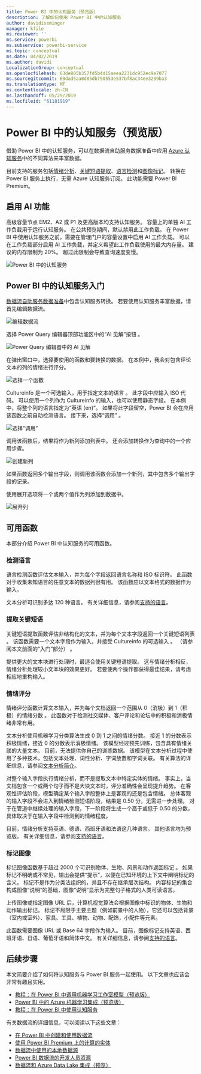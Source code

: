 ```yaml
---
title: Power BI 中的认知服务（预览版）
description: 了解如何使用 Power BI 中的认知服务
author: davidiseminger
manager: kfile
ms.reviewer: ''
ms.service: powerbi
ms.subservice: powerbi-service
ms.topic: conceptual
ms.date: 04/02/2019
ms.author: davidi
LocalizationGroup: conceptual
ms.openlocfilehash: 63de805b357fd5b4d15aeea2231dc952ec9e7077
ms.sourcegitcommit: 60dad5aa0d85db790553e537bf8ac34ee3289ba3
ms.translationtype: MT
ms.contentlocale: zh-CN
ms.lasthandoff: 05/29/2019
ms.locfileid: "61181919"
---
```

# <a name="cognitive-services-in-power-bi-preview"></a>Power BI 中的认知服务（预览版）

借助 Power BI 中的认知服务，可以在数据流自助服务数据准备中应用 [Azure 认知服务](https://azure.microsoft.com/services/cognitive-services/)中的不同算法来丰富数据。

目前支持的服务包括[情绪分析](https://docs.microsoft.com/azure/cognitive-services/text-analytics/how-tos/text-analytics-how-to-sentiment-analysis)、[关键短语提取](https://docs.microsoft.com/azure/cognitive-services/text-analytics/how-tos/text-analytics-how-to-keyword-extraction)、[语言检测](https://docs.microsoft.com/azure/cognitive-services/text-analytics/how-tos/text-analytics-how-to-language-detection)和[图像标记](https://docs.microsoft.com/azure/cognitive-services/computer-vision/concept-tagging-images)。 转换在 Power BI 服务上执行，无需 Azure 认知服务订阅。 此功能需要 Power BI Premium。

## <a name="enabling-ai-features"></a>**启用 AI 功能**

高级容量节点 EM2、A2 或 P1 及更高版本均支持认知服务。 容量上的单独 AI 工作负载用于运行认知服务。 在公共预览期间，默认禁用此工作负载。 在 Power BI 中使用认知服务之前，需要在管理门户的容量设置中启用 AI 工作负载。 可以在工作负载部分启用 AI 工作负载，并定义希望此工作负载使用的最大内存量。 建议的内存限制为 20%。 超过此限制会导致查询速度变慢。

![Power BI 中的认知服务](media/service-cognitive-services/cognitive-services_01.png)

## <a name="getting-started-with-cognitive-services-in-power-bi"></a>**Power BI 中的认知服务入门**

[数据流自助服务数据准备](https://powerbi.microsoft.com/blog/introducing-power-bi-data-prep-wtih-dataflows/)中包含认知服务转换。 若要使用认知服务丰富数据，请首先编辑数据流。

![编辑数据流](media/service-cognitive-services/cognitive-services_02.png)

选择 Power Query 编辑器顶部功能区中的“AI 见解”按钮  。

![Power Query 编辑器中的 AI 见解](media/service-cognitive-services/cognitive-services_03.png)

在弹出窗口中，选择要使用的函数和要转换的数据。 在本例中，我会对包含评论文本的列的情绪进行评分。

![选择一个函数](media/service-cognitive-services/cognitive-services_04.png)

Cultureinfo 是一个可选输入，用于指定文本的语言  。 此字段中应输入 ISO 代码。 可以使用一个列作为 Cultureinfo 的输入，也可以使用静态字段。 在本例中，将整个列的语言指定为“英语 (en)”。 如果将此字段留空，Power BI 会在应用该函数之前自动检测语言。 接下来，选择“调用”  。

![选择“调用”](media/service-cognitive-services/cognitive-services_05.png)

调用该函数后，结果将作为新列添加到表中。 还会添加转换作为查询中的一个应用步骤。

![创建新列](media/service-cognitive-services/cognitive-services_06.png)

如果函数返回多个输出字段，则调用该函数会添加一个新列，其中包含多个输出字段的记录。

使用展开选项将一个或两个值作为列添加到数据中。

![展开列](media/service-cognitive-services/cognitive-services_07.png)

## <a name="available-functions"></a>**可用函数**

本部分介绍 Power BI 中认知服务的可用函数。

### <a name="detect-language"></a>**检测语言**

语言检测函数评估文本输入，并为每个字段返回语言名称和 ISO 标识符。 此函数对于收集未知语言的任意文本的数据列很有用。 该函数应以文本格式的数据作为输入。

文本分析可识别多达 120 种语言。 有关详细信息，请参阅[支持的语言](https://docs.microsoft.com/azure/cognitive-services/text-analytics/text-analytics-supported-languages)。

### <a name="extract-key-phrases"></a>**提取关键短语**

关键短语提取函数评估非结构化的文本，并为每个文本字段返回一个关键短语列表  。 该函数需要一个文本字段作为输入，并接受 Cultureinfo 的可选输入  。 （请参阅本文前面的“入门”部分）  。

提供更大的文本块进行处理时，最适合使用关键短语提取。 这与情绪分析相反，情绪分析处理较小文本块的效果更好。 若要使两个操作都获得最佳结果，请考虑相应地重构输入。

### <a name="score-sentiment"></a>**情绪评分**

情绪评分函数计算文本输入，并为每个文档返回一个范围从 0（消极）到 1（积极）的情绪分数  。 此函数对于检测社交媒体、客户评论和论坛中的积极和消极情绪非常有用。

文本分析使用机器学习分类算法生成 0 到 1 之间的情绪分数。 接近 1 的分数表示积极情绪，接近 0 的分数表示消极情绪。 该模型经过预先训练，包含具有情绪关联的大量文本。 目前，无法提供你自己的训练数据。 该模型在文本分析过程中使用了多种技术，包括文本处理、词性分析、字词放置和字词关联。 有关算法的详细信息，请参阅[文本分析简介](https://blogs.technet.microsoft.com/machinelearning/2015/04/08/introducing-text-analytics-in-the-azure-ml-marketplace/)。

对整个输入字段执行情绪分析，而不是提取文本中特定实体的情绪。 事实上，当文档包含一个或两个句子而不是大块文本时，评分准确性会呈现提升趋势。 在客观性评估阶段，模型确定某个输入字段整体上是客观的还是包含情绪。 总体客观的输入字段不会进入到情绪检测短语阶段，结果是 0.50 分，无需进一步处理。 对于在管道中继续处理的输入字段，下一阶段将生成一个高于或低于 0.50 的分数，具体取决于在输入字段中检测到的情绪程度。

目前，情绪分析支持英语、德语、西班牙语和法语这几种语言。 其他语言均为预览版。 有关详细信息，请参阅[支持的语言](https://docs.microsoft.com/azure/cognitive-services/text-analytics/text-analytics-supported-languages)。

### <a name="tag-images"></a>**标记图像**

标记图像函数基于超过 2000 个可识别物体、生物、风景和动作返回标记  。 如果标记不明确或不常见，输出会提供“提示”，以便在已知环境的上下文中阐明标记的含义。 标记不是作为分类法组织的，并且不存在继承层次结构。 内容标记的集合构成图像“说明”的基础，图像“说明”显示为完整句子格式的人类可读语言。

上传图像或指定图像 URL 后，计算机视觉算法会根据图像中标识的物体、生物和动作输出标记。 标记不局限于主要主题（例如前景中的人物），它还可以包括背景（室内或室外）、家具、工具、植物、动物、配饰，小配件等元素。

此函数需要图像 URL 或 Base 64 字段作为输入。 目前，图像标记支持英语、西班牙语、日语、葡萄牙语和简体中文。 有关详细信息，请参阅[支持的语言](https://docs.microsoft.com/rest/api/cognitiveservices/computervision/tagimage/tagimage#uri-parameters)。

## <a name="next-steps"></a>后续步骤

本文简要介绍了如何将认知服务与 Power BI 服务一起使用。 以下文章也应该会非常有趣且实用。 

* [教程：在 Power BI 中调用机器学习工作室模型（预览版）](service-tutorial-invoke-machine-learning-model.md)
* [Power BI 中的 Azure 机器学习集成（预览版）](service-machine-learning-integration.md)
* [教程：在 Power BI 中使用认知服务](service-tutorial-use-cognitive-services.md)


有关数据流的详细信息，可以阅读以下这些文章：
* [在 Power BI 中创建和使用数据流](service-dataflows-create-use.md)
* [使用 Power BI Premium 上的计算的实体](service-dataflows-computed-entities-premium.md)
* [数据流中使用的本地数据源](service-dataflows-on-premises-gateways.md)
* [Power BI 数据流的开发人员资源](service-dataflows-developer-resources.md)
* [数据流和 Azure Data Lake 集成（预览）](service-dataflows-azure-data-lake-integration.md)
